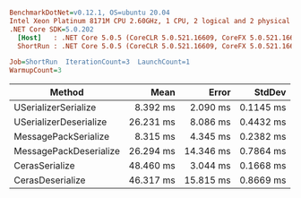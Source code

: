 ``` ini

BenchmarkDotNet=v0.12.1, OS=ubuntu 20.04
Intel Xeon Platinum 8171M CPU 2.60GHz, 1 CPU, 2 logical and 2 physical cores
.NET Core SDK=5.0.202
  [Host]   : .NET Core 5.0.5 (CoreCLR 5.0.521.16609, CoreFX 5.0.521.16609), X64 RyuJIT
  ShortRun : .NET Core 5.0.5 (CoreCLR 5.0.521.16609, CoreFX 5.0.521.16609), X64 RyuJIT

Job=ShortRun  IterationCount=3  LaunchCount=1  
WarmupCount=3  

```
|                 Method |      Mean |     Error |    StdDev |
|----------------------- |----------:|----------:|----------:|
|   USerializerSerialize |  8.392 ms |  2.090 ms | 0.1145 ms |
| USerializerDeserialize | 26.231 ms |  8.086 ms | 0.4432 ms |
|   MessagePackSerialize |  8.315 ms |  4.345 ms | 0.2382 ms |
| MessagePackDeserialize | 26.294 ms | 14.346 ms | 0.7864 ms |
|         CerasSerialize | 48.460 ms |  3.044 ms | 0.1668 ms |
|       CerasDeserialize | 46.317 ms | 15.815 ms | 0.8669 ms |
